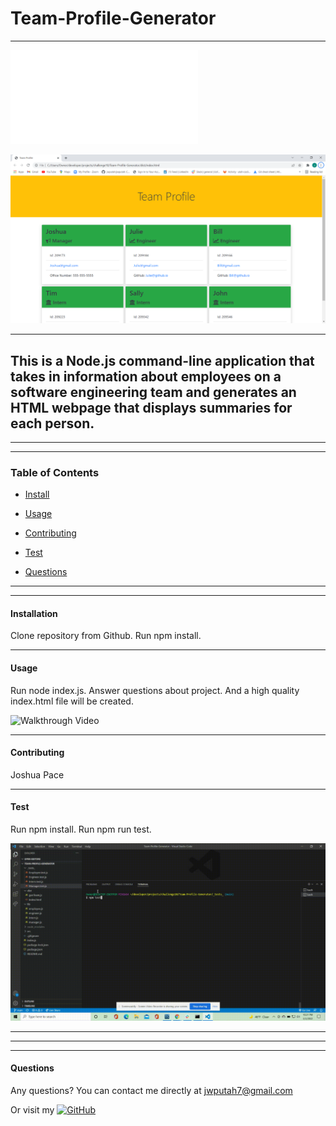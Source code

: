 # Team-Profile-Generator

--------

![Sample HTML](./dist/index.html)


![Sample HTML](./src/images/samplehtml.png)

--------

## This is a Node.js command-line application that takes in information about employees on a software engineering team and generates an HTML webpage that displays summaries for each person.

****
****

### Table of Contents
* [Install](#installation)
* [Usage](#usage)
* [Contributing](#contributing)
* [Test](#test)

* [Questions](#questions)

****
****

#### Installation
Clone repository from Github. Run npm install.

----

#### Usage
Run node index.js. Answer questions about project. And a high quality index.html file will be created.


![Walkthrough Video](./src/images/walkthrough.gif)

----

#### Contributing
Joshua Pace

----

#### Test
Run npm install. Run npm run test.


![Tests Walkthrough Video](./src/images/walkthroughtests.gif)

----



****
****

#### Questions
Any questions? You can contact me directly at jwputah7@gmail.com

Or visit my [![GitHub](https://badgen.net/badge/icon/github?icon=github&label)](https://github.com/jwputah)
